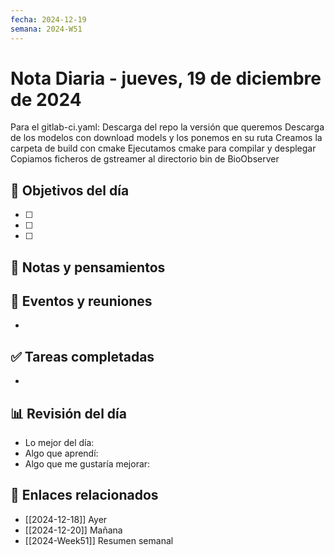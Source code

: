 ```yaml
---
fecha: 2024-12-19
semana: 2024-W51
---
```

# Nota Diaria - jueves, 19 de diciembre de 2024

Para el gitlab-ci.yaml:
Descarga del repo la versión que queremos
Descarga de los modelos con download models y los ponemos en su ruta
Creamos la carpeta de build con cmake
Ejecutamos cmake para compilar y desplegar
Copiamos ficheros de gstreamer al directorio bin de BioObserver

## 🎯 Objetivos del día
- [ ] 
- [ ] 
- [ ] 

## 📝 Notas y pensamientos

## 📅 Eventos y reuniones
- 

## ✅ Tareas completadas
- 

## 📊 Revisión del día
- Lo mejor del día:
- Algo que aprendí:
- Algo que me gustaría mejorar:

## 🔗 Enlaces relacionados
- [[2024-12-18]] Ayer
- [[2024-12-20]] Mañana
- [[2024-Week51]] Resumen semanal